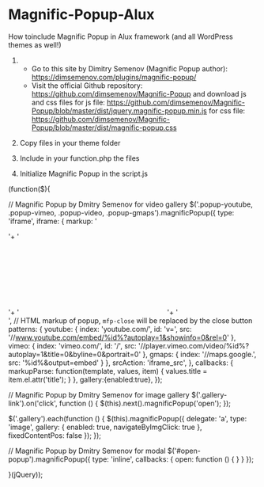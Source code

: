 # Magnific-Popup-Alux
How toinclude Magnific Popup in Alux framework (and all WordPress themes as well!)

1) - Go to this site by Dimitry Semenov (Magnific Popup author): https://dimsemenov.com/plugins/magnific-popup/
   - Visit the official Github repository: https://github.com/dimsemenov/Magnific-Popup and download js and css files
   for js file: https://github.com/dimsemenov/Magnific-Popup/blob/master/dist/jquery.magnific-popup.min.js
   for css file: https://github.com/dimsemenov/Magnific-Popup/blob/master/dist/magnific-popup.css
   
 2) Copy files in your theme folder
 
 3) Include in your function.php the files
 
 4) Initialize Magnific Popup in the script.js
 
 (function($){

  // Magnific Popup by Dmitry Semenov for video gallery
  $('.popup-youtube, .popup-vimeo, .popup-video, .popup-gmaps').magnificPopup({
    type: 'iframe',
    iframe: {
      markup: '<div class="mfp-iframe-scaler">'+
        '<div class="mfp-close"></div>'+
        '<iframe class="mfp-iframe" frameborder="0" allowfullscreen></iframe>'+
      '</div>', // HTML markup of popup, `mfp-close` will be replaced by the close button
      patterns: {
        youtube: {
          index: 'youtube.com/',
          id: 'v=',
          src: '//www.youtube.com/embed/%id%?autoplay=1&showinfo=0&rel=0'
        },
        vimeo: {
          index: 'vimeo.com/',
          id: '/',
          src: '//player.vimeo.com/video/%id%?autoplay=1&title=0&byline=0&portrait=0'
        },
        gmaps: {
          index: '//maps.google.',
          src: '%id%&output=embed'
        }
      },
      srcAction: 'iframe_src',
    },
    callbacks: {
      markupParse: function(template, values, item) {
        values.title = item.el.attr('title');
      }
    },
  gallery:{enabled:true},
  });

  // Magnific Popup by Dmitry Semenov for image gallery
  $('.gallery-link').on('click', function () {
    $(this).next().magnificPopup('open');
  });

  $('.gallery').each(function () {
    $(this).magnificPopup({
      delegate: 'a',
      type: 'image',
      gallery: {
        enabled: true,
        navigateByImgClick: true
      },
      fixedContentPos: false
    });
  });

  // Magnific Popup by Dmitry Semenov for modal
  $('#open-popup').magnificPopup({
    type: 'inline',
    callbacks: {
      open: function () {
      }
    }
  });

}(jQuery));

